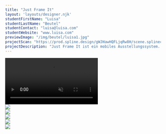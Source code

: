 ```yaml
---
title: "Just Frame It"
layout: 'layouts/designer.njk'
studentFirstName: "Luisa"
studentLastName: "Beutel"
studentContact: "luisa@luisa.com"
studentWebsite: "www.luisa.com"
previewImage: "/img/beutel/luisa1.jpg"
projectScan: "https://prod.spline.design/gWJHawHQFLjqRw8H/scene.splinecode"
projectDescription: "Just Frame It ist ein mobiles Ausstellungssystem. Durch die Konstruktion aus Holzleisten, Dübeln und Gummiringen ist es beliebig einsetz- und erweiterbar. Die Basis des Systems bilden die vorhandenen Gegebenheiten: Wände, Böden und eventuell bereitstehende Podeste und andere Möbel werden genutzt, um die Objekte zu platzieren. Just Frame It gibt den Objekten einen passenden Rahmen, wodurch die Aufmerksamkeit der Besucher*innen klar gelenkt und die auszustellenden Objekte deutlich von der Umgebung abgegrenzt werden, Sollte Just Frame It einmal ausgedient haben, ist es leicht zu recyclen."
---
```


  <div class="span-2">
    <video controls muted loop>
      <source src="/img/beutel/luisa_1.webm" type="video/webm">
    </video>
  </div>
  <div class="span-2">
    <img src="/img/beutel/luisa2.jpg">
  </div>
  <div class="span-1">
    <img src="/img/beutel/luisa1.jpg">
  </div>
  <div class="span-1">
    <img src="/img/beutel/luisa3.jpg">
  </div>
  <div class="span-2">
    <img src="/img/beutel/luisa4.jpg">
  </div>
  <div class="span-2">
    <img src="/img/beutel/luisa5.jpg">
  </div>